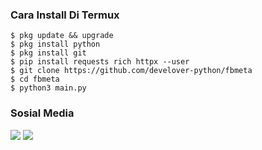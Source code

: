 ###  Cara Install Di Termux
    $ pkg update && upgrade
    $ pkg install python
    $ pkg install git
    $ pip install requests rich httpx --user
    $ git clone https://github.com/develover-python/fbmeta
    $ cd fbmeta
    $ python3 main.py
    
### Sosial Media
[![](https://img.shields.io/badge/Instagram-pink?logo=Instagram&logoColor=pink&labelColor=white)](https://www.instagram.com/develover_2003)
[![](https://img.shields.io/badge/Whatsapp-white?logo=Whatsapp&logoColor=Brightgreen&labelColor=white)](https://wa.me/6289530656600?text=Asalamualaikum+bang)<br>





